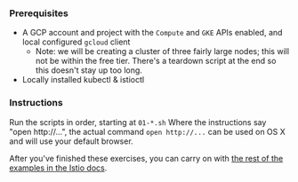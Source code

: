 ### Prerequisites

* A GCP account and project with the `Compute` and `GKE` APIs enabled, and local configured `gcloud` client
  * Note: we will be creating a cluster of three fairly large nodes; this will not be within the free tier. There's a teardown script at the end so this doesn't stay up too long.
* Locally installed kubectl & istioctl

### Instructions

Run the scripts in order, starting at `01-*.sh`
Where the instructions say "open http://...", the actual command `open http://...` can be used on OS X and will use your default browser.

After you've finished these exercises, you can carry on with [the rest of the examples in the Istio docs](https://istio.io/docs/examples/bookinfo/#what-s-next).
